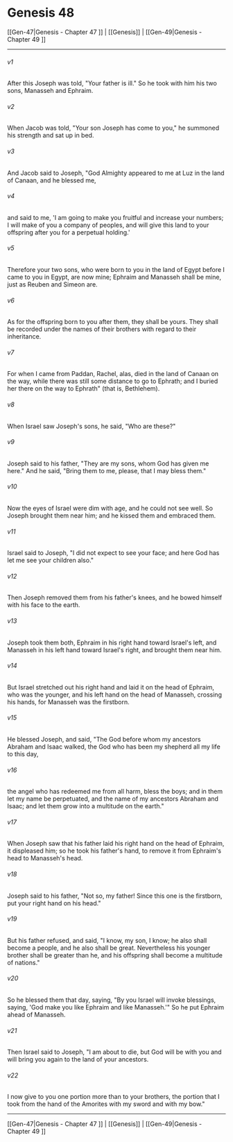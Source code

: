 # Genesis 48

[[Gen-47|Genesis - Chapter 47 ]] | [[Genesis]] | [[Gen-49|Genesis - Chapter 49 ]]
***

###### v1
After this Joseph was told, "Your father is ill." So he took with him his two sons, Manasseh and Ephraim.
###### v2
When Jacob was told, "Your son Joseph has come to you," he summoned his strength and sat up in bed.
###### v3
And Jacob said to Joseph, "God Almighty appeared to me at Luz in the land of Canaan, and he blessed me,
###### v4
and said to me, 'I am going to make you fruitful and increase your numbers; I will make of you a company of peoples, and will give this land to your offspring after you for a perpetual holding.'
###### v5
Therefore your two sons, who were born to you in the land of Egypt before I came to you in Egypt, are now mine; Ephraim and Manasseh shall be mine, just as Reuben and Simeon are.
###### v6
As for the offspring born to you after them, they shall be yours. They shall be recorded under the names of their brothers with regard to their inheritance.
###### v7
For when I came from Paddan, Rachel, alas, died in the land of Canaan on the way, while there was still some distance to go to Ephrath; and I buried her there on the way to Ephrath" (that is, Bethlehem).
###### v8
When Israel saw Joseph's sons, he said, "Who are these?"
###### v9
Joseph said to his father, "They are my sons, whom God has given me here." And he said, "Bring them to me, please, that I may bless them."
###### v10
Now the eyes of Israel were dim with age, and he could not see well. So Joseph brought them near him; and he kissed them and embraced them.
###### v11
Israel said to Joseph, "I did not expect to see your face; and here God has let me see your children also."
###### v12
Then Joseph removed them from his father's knees, and he bowed himself with his face to the earth.
###### v13
Joseph took them both, Ephraim in his right hand toward Israel's left, and Manasseh in his left hand toward Israel's right, and brought them near him.
###### v14
But Israel stretched out his right hand and laid it on the head of Ephraim, who was the younger, and his left hand on the head of Manasseh, crossing his hands, for Manasseh was the firstborn.
###### v15
He blessed Joseph, and said, "The God before whom my ancestors Abraham and Isaac walked, the God who has been my shepherd all my life to this day,
###### v16
the angel who has redeemed me from all harm, bless the boys; and in them let my name be perpetuated, and the name of my ancestors Abraham and Isaac; and let them grow into a multitude on the earth."
###### v17
When Joseph saw that his father laid his right hand on the head of Ephraim, it displeased him; so he took his father's hand, to remove it from Ephraim's head to Manasseh's head.
###### v18
Joseph said to his father, "Not so, my father! Since this one is the firstborn, put your right hand on his head."
###### v19
But his father refused, and said, "I know, my son, I know; he also shall become a people, and he also shall be great. Nevertheless his younger brother shall be greater than he, and his offspring shall become a multitude of nations."
###### v20
So he blessed them that day, saying, "By you Israel will invoke blessings, saying, 'God make you like Ephraim and like Manasseh.'" So he put Ephraim ahead of Manasseh.
###### v21
Then Israel said to Joseph, "I am about to die, but God will be with you and will bring you again to the land of your ancestors.
###### v22
I now give to you one portion more than to your brothers, the portion that I took from the hand of the Amorites with my sword and with my bow."

***

[[Gen-47|Genesis - Chapter 47 ]] | [[Genesis]] | [[Gen-49|Genesis - Chapter 49 ]]
